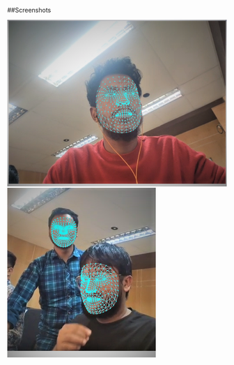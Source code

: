 ##Screenshots

![alt text](https://github.com/Farhan-meb/facemesh/blob/master/Screenshot%202021-11-20%20160431.png)
![alt text](https://github.com/Farhan-meb/facemesh/blob/master/Screenshot%202021-11-20%20160613%20(2).png)
